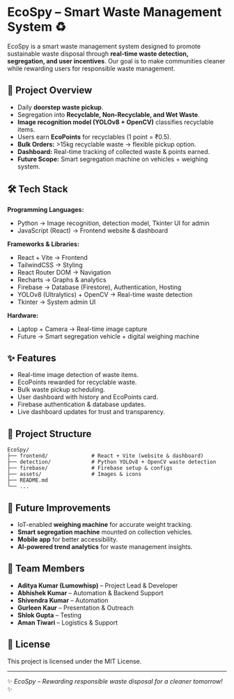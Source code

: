 # EcoSpy – Smart Waste Management System ♻️

EcoSpy is a smart waste management system designed to promote sustainable waste disposal through **real-time waste detection, segregation, and user incentives**. Our goal is to make communities cleaner while rewarding users for responsible waste management.

## 🚀 Project Overview
- Daily **doorstep waste pickup**.  
- Segregation into **Recyclable, Non-Recyclable, and Wet Waste**.  
- **Image recognition model (YOLOv8 + OpenCV)** classifies recyclable items.  
- Users earn **EcoPoints** for recyclables (1 point = ₹0.5).  
- **Bulk Orders:** >15kg recyclable waste → flexible pickup option.  
- **Dashboard:** Real-time tracking of collected waste & points earned.  
- **Future Scope:** Smart segregation machine on vehicles + weighing system.  

## 🛠️ Tech Stack

**Programming Languages:**  
- Python → Image recognition, detection model, Tkinter UI for admin  
- JavaScript (React) → Frontend website & dashboard  

**Frameworks & Libraries:**  
- React + Vite → Frontend  
- TailwindCSS → Styling  
- React Router DOM → Navigation  
- Recharts → Graphs & analytics  
- Firebase → Database (Firestore), Authentication, Hosting  
- YOLOv8 (Ultralytics) + OpenCV → Real-time waste detection  
- Tkinter → System admin UI  

**Hardware:**  
- Laptop + Camera → Real-time image capture  
- Future → Smart segregation vehicle + digital weighing machine  

## ✨ Features
- Real-time image detection of waste items.  
- EcoPoints rewarded for recyclable waste.  
- Bulk waste pickup scheduling.  
- User dashboard with history and EcoPoints card.  
- Firebase authentication & database updates.  
- Live dashboard updates for trust and transparency.  

## 📂 Project Structure
```
EcoSpy/
├── frontend/              # React + Vite (website & dashboard)
├── detection/             # Python YOLOv8 + OpenCV waste detection
├── firebase/              # Firebase setup & configs
├── assets/                # Images & icons
├── README.md
└── ...
```

## 🔮 Future Improvements
- IoT-enabled **weighing machine** for accurate weight tracking.  
- **Smart segregation machine** mounted on collection vehicles.  
- **Mobile app** for better accessibility.  
- **AI-powered trend analytics** for waste management insights.  

## 👥 Team Members
- **Aditya Kumar (Lumowhisp)** – Project Lead & Developer  
- **Abhishek Kumar** – Automation & Backend Support  
- **Shivendra Kumar** – Automation  
- **Gurleen Kaur** – Presentation & Outreach  
- **Shlok Gupta** – Testing  
- **Aman Tiwari** – Logistics & Support  

## 📜 License
This project is licensed under the MIT License.  

---

✨ *EcoSpy – Rewarding responsible waste disposal for a cleaner tomorrow!* ✨
